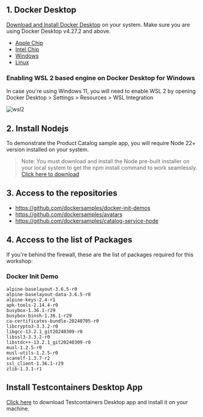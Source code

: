 ## 1. Docker Desktop

[Download and Install Docker Desktop](https://www.docker.com/products/docker-desktop/) on your system. Make sure you are using Docker Desktop v4.27.2 and above.

 - [Apple Chip](https://desktop.docker.com/mac/main/arm64/Docker.dmg)
 - [Intel Chip](https://desktop.docker.com/mac/main/amd64/Docker.dmg)
 - [Windows](https://desktop.docker.com/win/main/amd64/Docker%20Desktop%20Installer.exe)
 - [Linux](https://docs.docker.com/desktop/linux/install/)

### Enabling WSL 2 based engine on Docker Desktop for Windows


In case you're using Windows 11, you will need to enable WSL 2 by opening Docker Desktop > Settings > Resources > WSL Integration

![wsl2](images/wsl2.png)

## 2. Install Nodejs

To demonstrate the Product Catalog sample app, you will require Node 22+ version installed on your system.


> Note: You must download and install the Node pre-built installer on your local system to get the npm install command to work seamlessly. [Click here to download](https://nodejs.org/en/download/)

## 3. Access to the repositories

- https://github.com/dockersamples/docker-init-demos
- https://github.com/dockersamples/avatars
- https://github.com/dockersamples/catalog-service-node 



## 4. Access to the list of Packages

If you're behind the firewall, these are the list of packages required for this workshop:

### Docker Init Demo

```
alpine-baselayout-3.6.5-r0
alpine-baselayout-data-3.6.5-r0
alpine-keys-2.4-r1
apk-tools-2.14.4-r0
busybox-1.36.1-r29
busybox-binsh-1.36.1-r29
ca-certificates-bundle-20240705-r0
libcrypto3-3.3.2-r0
libgcc-13.2.1_git20240309-r0
libssl3-3.3.2-r0
libstdc++-13.2.1_git20240309-r0
musl-1.2.5-r0
musl-utils-1.2.5-r0
scanelf-1.3.7-r2
ssl_client-1.36.1-r29
zlib-1.3.1-r1
```

## Install Testcontainers Desktop App

[Click here](https://testcontainers.com/desktop/) to download Testcontainers Desktop app and install it on your machine.

